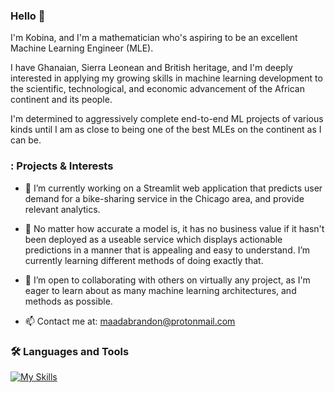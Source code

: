 ### Hello 👋

I'm Kobina, and I'm a mathematician who's aspiring to be an excellent Machine Learning Engineer (MLE). 

I have Ghanaian, Sierra Leonean and British heritage, and I'm deeply interested in applying my growing skills in machine learning development to the scientific, technological, and economic advancement of the African continent and its people. 

I'm determined to aggressively complete end-to-end ML projects of various kinds until I am as close to being one of the best MLEs on the continent as I can be.

### : Projects & Interests
- 🔭 I’m currently working on a Streamlit web application that predicts user demand for a bike-sharing service in the Chicago area, and provide relevant analytics.

- 🌱 No matter how accurate a model is, it has no business value if it hasn't been deployed as a useable service which displays actionable predictions in a manner that is appealing and easy to understand. I’m currently learning different methods of doing exactly that.
   
- 👯 I’m open to collaborating with others on virtually any project, as I'm eager to learn about as many machine learning architectures, and methods as possible.

- 📫 Contact me at: maadabrandon@protonmail.com


### :hammer_and_wrench: Languages and Tools
[![My Skills](https://skills.thijs.gg/icons?i=py)](https://skills.thijs.gg)
